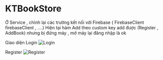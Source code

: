 # KTBookStore
Ở Service , chỉnh lại các trường kết nối với Firebase ( FirebaseClient firebaseClient , ....)
Hiện tại hàm Add theo custom key add được  (Register , AddBook) nhưng bị đứng máy , mở máy lại đăng nhập là ok

Giao diện Login
![Login](https://github.com/Erik1404/KTBookStoreXamarin/assets/65452732/6b2fa5c4-5835-47c0-94d7-db82ee31a09b)


Register
![Register](https://github.com/Erik1404/KTBookStoreXamarin/assets/65452732/e8e9a41c-df47-4b57-858e-f6aeb5647435)
